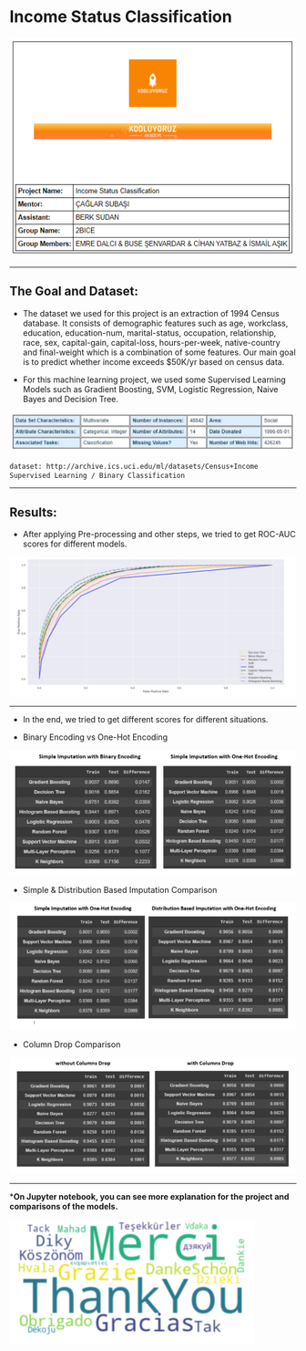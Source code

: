 # Income Status Classification



![About Us](images/about.PNG?raw=true "About Us")




-------------------------------------------------------------------------------------------------------------------------------


##  **The Goal and Dataset:**
* The dataset we used for this project is an extraction of 1994 Census database. It consists of demographic features such as age, workclass, education, education-num, marital-status, occupation, relationship, race, sex, capital-gain, capital-loss, hours-per-week, native-country and final-weight which is a combination of some features. Our main goal is to predict whether income exceeds $50K/yr based on census data.

* For this machine learning project, we used some Supervised Learning Models such as Gradient Boosting, SVM, Logistic Regression, Naive Bayes and Decision Tree.


![Dataset](images/dataset.PNG?raw=true "Dataset")



	dataset: http://archive.ics.uci.edu/ml/datasets/Census+Income 
	Supervised Learning / Binary Classification				
	

-------------------------------------------------------------------------------------------------------------------------------

## **Results:**

* After applying Pre-processing and other steps, we tried to get ROC-AUC scores for different models.


![Roc-Auc Compression for Different Models](images/roc-auc_comparison.PNG?raw=true "dataset")


-------------------------------------------------------------------------------------------------------------------------------

* In the end, we tried to get different scores for different situations.

* Binary Encoding vs One-Hot Encoding

![Binary Encoding vs One-Hot Encoding](images/Binary_Encoding_vs_One-Hot_Encoding.PNG?raw=true "dataset")


* Simple & Distribution Based Imputation Comparison

![Simple & Distribution Based Imputation Comparison](images/Simple_vs_Distribution_Based_Imputation_Comparison.PNG?raw=true "dataset")



* Column Drop Comparison

![Column Drop Comparison](images/Column_Drop_Comparison.PNG?raw=true "dataset")






-------------------------------------------------------------------------------------------------------------------------------

***On Jupyter notebook, you can see more explanation for the project and comparisons of the models.**


![Thank You](images/thanks.PNG?raw=true "dataset")

	
	
	
	

